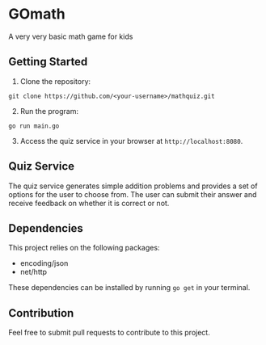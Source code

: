 # GOmath
A very very basic math game for kids

## Getting Started

1. Clone the repository:
```
git clone https://github.com/<your-username>/mathquiz.git
```


2. Run the program:
```
go run main.go
```

3. Access the quiz service in your browser at `http://localhost:8080`.

## Quiz Service

The quiz service generates simple addition problems and provides a set of options for the user to choose from. The user can submit their answer and receive feedback on whether it is correct or not.

## Dependencies

This project relies on the following packages:

- encoding/json
- net/http

These dependencies can be installed by running `go get` in your terminal.

## Contribution

Feel free to submit pull requests to contribute to this project.

